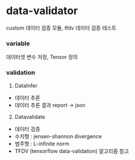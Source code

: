 # data-validator

custom 데이터 검증 모듈, tfdv 데이터 검증 테스트

### variable
데이터셋 변수 저장, Tensor 정의

### validation
1. DataInfer
  - 데이터 추론
  - 데이터 추론 결과 report -> json
2. Datavalidate
  - 데이터 검증
  - 수치형 : jensen-shannon divergence
  - 범주형 : L-infinite norm
  - TFDV (tensorflow data-validation) 알고리즘 참고
